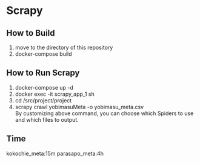 # Scrapy

## How to Build
1. move to the directory of this repository
2. docker-compose build

## How to Run Scrapy
1. docker-compose up -d
2. docker exec -it scrapy_app_1 sh
3. cd /src/project/project
4. scrapy crawl yobimasuMeta -o yobimasu_meta.csv<br>
By customizing above command, you can choose which Spiders to use and which files to output.

## Time
kokochie_meta:15m
parasapo_meta:4h